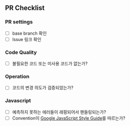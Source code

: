 ## PR Checklist
### PR settings
- [ ] base branch 확인
- [ ] Issue 링크 확인
### Code Quality
- [ ] 불필요한 코드 또는 미사용 코드가 없는가?
### Operation
- [ ] 코드의 변경 의도가 검증되었는가?
### Javascript
- [ ] 예측하지 못하는 에러들이 래핑되어서 핸들링되는가?
- [ ] Convention이 [Google JavaScript Style Guide](https://google.github.io/styleguide/jsguide.html)를 따르는가?
